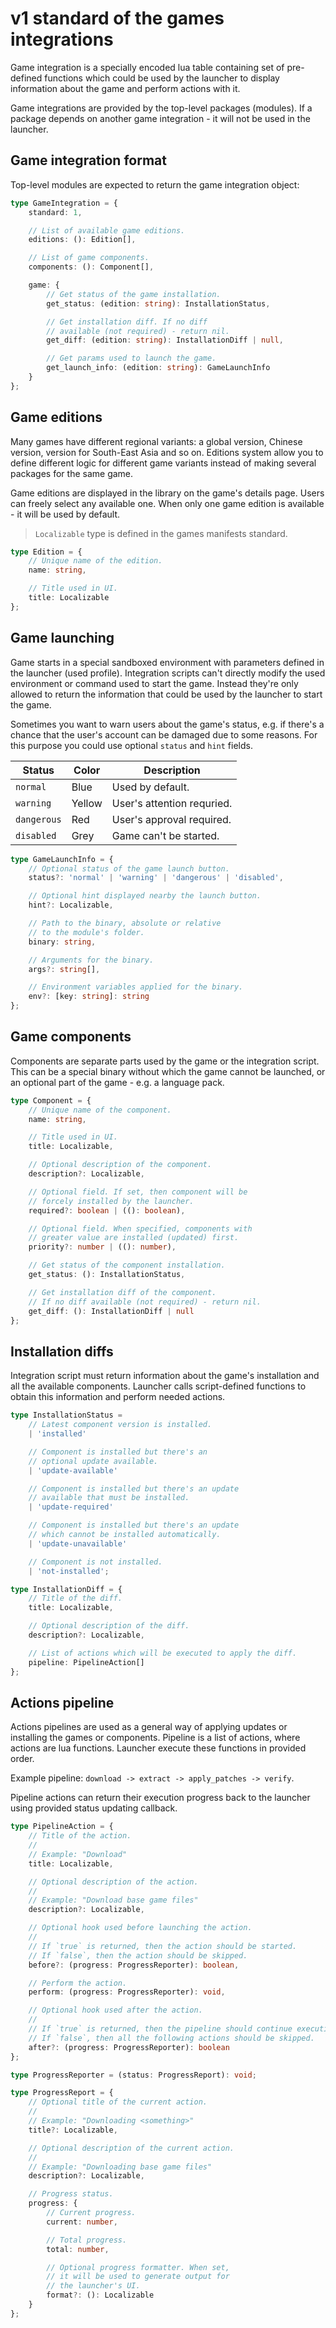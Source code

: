 # v1 standard of the games integrations

Game integration is a specially encoded lua table containing
set of pre-defined functions which could be used by the launcher
to display information about the game and perform actions with it.

Game integrations are provided by the top-level packages (modules).
If a package depends on another game integration - it will not be
used in the launcher.

## Game integration format

Top-level modules are expected to return the game integration object:

```ts
type GameIntegration = {
    standard: 1,

    // List of available game editions.
    editions: (): Edition[],

    // List of game components.
    components: (): Component[],

    game: {
        // Get status of the game installation.
        get_status: (edition: string): InstallationStatus,

        // Get installation diff. If no diff
        // available (not required) - return nil.
        get_diff: (edition: string): InstallationDiff | null,

        // Get params used to launch the game.
        get_launch_info: (edition: string): GameLaunchInfo
    }
};
```

## Game editions

Many games have different regional variants: a global version,
Chinese version, version for South-East Asia and so on. Editions
system allow you to define different logic for different game
variants instead of making several packages for the same game.

Game editions are displayed in the library on the game's details
page. Users can freely select any available one. When only one
game edition is available - it will be used by default.

> `Localizable` type is defined in the games manifests standard.

```ts
type Edition = {
    // Unique name of the edition.
    name: string,

    // Title used in UI.
    title: Localizable
};
```

## Game launching

Game starts in a special sandboxed environment with parameters
defined in the launcher (used profile). Integration scripts
can't directly modify the used environment or command used to
start the game. Instead they're only allowed to return the information
that could be used by the launcher to start the game.

Sometimes you want to warn users about the game's status,
e.g. if there's a chance that the user's account can be damaged
due to some reasons. For this purpose you could use optional
`status` and `hint` fields.

| Status      | Color  | Description                |
| ----------- | ------ | -------------------------- |
| `normal`    | Blue   | Used by default.           |
| `warning`   | Yellow | User's attention requried. |
| `dangerous` | Red    | User's approval required.  |
| `disabled`  | Grey   | Game can't be started.     |

```ts
type GameLaunchInfo = {
    // Optional status of the game launch button.
    status?: 'normal' | 'warning' | 'dangerous' | 'disabled',

    // Optional hint displayed nearby the launch button.
    hint?: Localizable,

    // Path to the binary, absolute or relative
    // to the module's folder.
    binary: string,

    // Arguments for the binary.
    args?: string[],

    // Environment variables applied for the binary.
    env?: [key: string]: string
};
```

## Game components

Components are separate parts used by the game or the
integration script. This can be a special binary without which
the game cannot be launched, or an optional part of
the game - e.g. a language pack.

```ts
type Component = {
    // Unique name of the component.
    name: string,

    // Title used in UI.
    title: Localizable,

    // Optional description of the component.
    description?: Localizable,

    // Optional field. If set, then component will be
    // forcely installed by the launcher.
    required?: boolean | ((): boolean),

    // Optional field. When specified, components with
    // greater value are installed (updated) first.
    priority?: number | ((): number),

    // Get status of the component installation.
    get_status: (): InstallationStatus,

    // Get installation diff of the component.
    // If no diff available (not required) - return nil.
    get_diff: (): InstallationDiff | null
};
```

## Installation diffs

Integration script must return information about the game's
installation and all the available components. Launcher
calls script-defined functions to obtain this information
and perform needed actions.

```ts
type InstallationStatus =
    // Latest component version is installed.
    | 'installed'

    // Component is installed but there's an
    // optional update available.
    | 'update-available'

    // Component is installed but there's an update
    // available that must be installed.
    | 'update-required'

    // Component is installed but there's an update
    // which cannot be installed automatically.
    | 'update-unavailable'

    // Component is not installed.
    | 'not-installed';

type InstallationDiff = {
    // Title of the diff.
    title: Localizable,

    // Optional description of the diff.
    description?: Localizable,

    // List of actions which will be executed to apply the diff.
    pipeline: PipelineAction[]
};
```

## Actions pipeline

Actions pipelines are used as a general way of applying
updates or installing the games or components. Pipeline
is a list of actions, where actions are lua functions.
Launcher execute these functions in provided order.

Example pipeline: `download -> extract -> apply_patches -> verify`.

Pipeline actions can return their execution progress back
to the launcher using provided status updating callback.

```ts
type PipelineAction = {
    // Title of the action.
    // 
    // Example: "Download"
    title: Localizable,

    // Optional description of the action.
    // 
    // Example: "Download base game files"
    description?: Localizable,

    // Optional hook used before launching the action.
    // 
    // If `true` is returned, then the action should be started.
    // If `false`, then the action should be skipped.
    before?: (progress: ProgressReporter): boolean,

    // Perform the action.
    perform: (progress: ProgressReporter): void,

    // Optional hook used after the action.
    // 
    // If `true` is returned, then the pipeline should continue execution.
    // If `false`, then all the following actions should be skipped.
    after?: (progress: ProgressReporter): boolean
};

type ProgressReporter = (status: ProgressReport): void;

type ProgressReport = {
    // Optional title of the current action.
    // 
    // Example: "Downloading <something>"
    title?: Localizable,

    // Optional description of the current action.
    // 
    // Example: "Downloading base game files"
    description?: Localizable,

    // Progress status.
    progress: {
        // Current progress.
        current: number,

        // Total progress.
        total: number,

        // Optional progress formatter. When set,
        // it will be used to generate output for
        // the launcher's UI.
        format?: (): Localizable
    }
};
```

